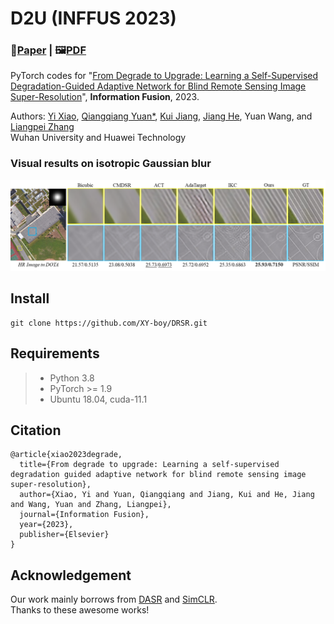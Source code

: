 # D2U (INFFUS 2023)
### 📖[**Paper**](https://www.sciencedirect.com/science/article/pii/S1566253523001100) | 🖼️[**PDF**](/img/XY-IF.pdf)

PyTorch codes for "[From Degrade to Upgrade: Learning a Self-Supervised Degradation-Guided Adaptive Network for Blind Remote Sensing Image Super-Resolution](https://doi.org/10.1016/j.inffus.2023.03.021)", **Information Fusion**, 2023.

Authors: [Yi Xiao](https://xy-boy.github.io/), [Qiangqiang Yuan*](http://qqyuan.users.sgg.whu.edu.cn/), [Kui Jiang](https://github.com/kuijiang94/home/blob/master/home.md), [Jiang He](https://jianghe96.github.io/), Yuan Wang, and [Liangpei Zhang](http://www.lmars.whu.edu.cn/prof_web/zhangliangpei/rs/index.html)<br>
Wuhan University and Huawei Technology

### Visual results on isotropic Gaussian blur
 ![image](/img/res.png)
## Install
```
git clone https://github.com/XY-boy/DRSR.git
```
## Requirements
> - Python 3.8
> - PyTorch >= 1.9
> - Ubuntu 18.04, cuda-11.1
## Citation

```
@article{xiao2023degrade,
  title={From degrade to upgrade: Learning a self-supervised degradation guided adaptive network for blind remote sensing image super-resolution},
  author={Xiao, Yi and Yuan, Qiangqiang and Jiang, Kui and He, Jiang and Wang, Yuan and Zhang, Liangpei},
  journal={Information Fusion},
  year={2023},
  publisher={Elsevier}
}
```
## Acknowledgement
Our work mainly borrows from [DASR](https://github.com/The-Learning-And-Vision-Atelier-LAVA/DASR) and [SimCLR](https://github.com/sthalles/SimCLR).<br>
Thanks to these awesome works!
